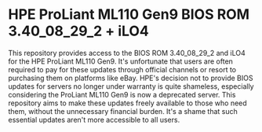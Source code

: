 # HPE ProLiant ML110 Gen9 BIOS ROM 3.40_08_29_2 + iLO4

This repository provides access to the BIOS ROM 3.40_08_29_2 and iLO4 for the HPE ProLiant ML110 Gen9. It's unfortunate that users are often required to pay for these updates through official channels or resort to purchasing them on platforms like eBay.
HPE's decision not to provide BIOS updates for servers no longer under warranty is quite shameless, especially considering the ProLiant ML110 Gen9 is now a deprecated server. This repository aims to make these updates freely available to those who need them, without the unnecessary financial burden. It's a shame that such essential updates aren't more accessible to all users.
